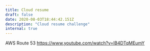 ```yaml
---
title: Cloud resume
draft: false
date: 2020-08-03T18:44:42.151Z
description: "Cloud resume challenge"
internal: true
---
```


AWS Route 53 https://www.youtube.com/watch?v=lB4DTqMEumY

